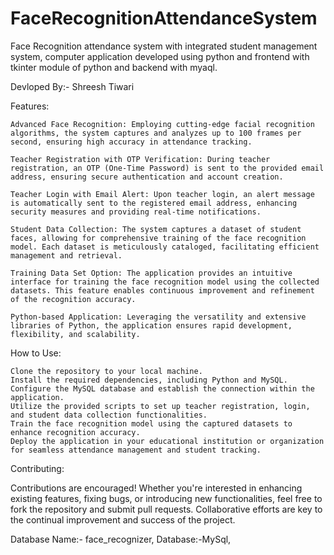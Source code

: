 # FaceRecognitionAttendanceSystem
Face Recognition attendance system with integrated student management system, computer application developed using python and frontend with tkinter module of python and backend with myaql.

Devloped By:- Shreesh Tiwari

Features:

    Advanced Face Recognition: Employing cutting-edge facial recognition algorithms, the system captures and analyzes up to 100 frames per second, ensuring high accuracy in attendance tracking.

    Teacher Registration with OTP Verification: During teacher registration, an OTP (One-Time Password) is sent to the provided email address, ensuring secure authentication and account creation.

    Teacher Login with Email Alert: Upon teacher login, an alert message is automatically sent to the registered email address, enhancing security measures and providing real-time notifications.

    Student Data Collection: The system captures a dataset of student faces, allowing for comprehensive training of the face recognition model. Each dataset is meticulously cataloged, facilitating efficient management and retrieval.

    Training Data Set Option: The application provides an intuitive interface for training the face recognition model using the collected datasets. This feature enables continuous improvement and refinement of the recognition accuracy.

    Python-based Application: Leveraging the versatility and extensive libraries of Python, the application ensures rapid development, flexibility, and scalability.

How to Use:

    Clone the repository to your local machine.
    Install the required dependencies, including Python and MySQL.
    Configure the MySQL database and establish the connection within the application.
    Utilize the provided scripts to set up teacher registration, login, and student data collection functionalities.
    Train the face recognition model using the captured datasets to enhance recognition accuracy.
    Deploy the application in your educational institution or organization for seamless attendance management and student tracking.

Contributing:

Contributions are encouraged! Whether you're interested in enhancing existing features, fixing bugs, or introducing new functionalities, feel free to fork the repository and submit pull requests. Collaborative efforts are key to the continual improvement and success of the project.

Database Name:- face_recognizer, Database:-MySql, 
